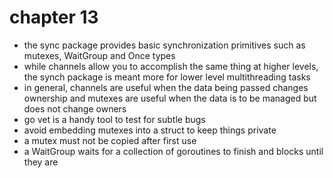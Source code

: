 # chapter 13

- the sync package provides basic synchronization primitives such as mutexes, WaitGroup and Once types
- while channels allow you to accomplish the same thing at higher levels, the synch package is meant more for lower level multithreading tasks
- in general, channels are useful when the data being passed changes ownership and mutexes are useful when the data is to be managed but does not change owners
- go vet is a handy tool to test for subtle bugs
- avoid embedding mutexes into a struct to keep things private
- a mutex must not be copied after first use
- a WaitGroup waits for a collection of goroutines to finish and blocks until they are